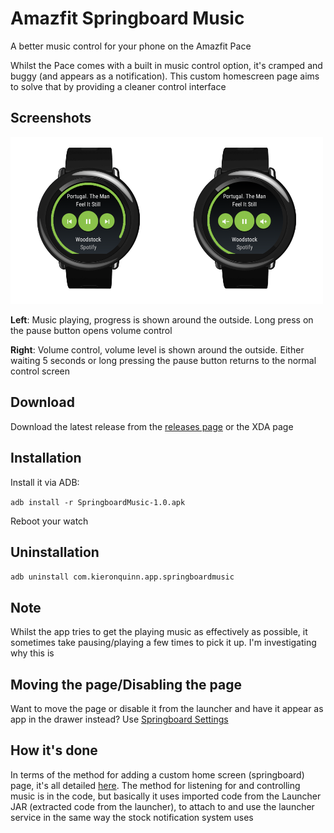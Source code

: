 # Amazfit Springboard Music
A better music control for your phone on the Amazfit Pace

Whilst the Pace comes with a built in music control option, it's cramped and buggy (and appears as a notification). This custom homescreen page aims to solve that by providing a cleaner control interface

## Screenshots
<img src="https://github.com/KieronQuinn/AmazfitSpringboardMusic/raw/master/Images/screen_1.png" width="250"/><img src="https://github.com/KieronQuinn/AmazfitSpringboardMusic/raw/master/Images/screen_2.png" width="250"/>

**Left**: Music playing, progress is shown around the outside. Long press on the pause button opens volume control

**Right**: Volume control, volume level is shown around the outside. Either waiting 5 seconds or long pressing the pause button returns to the normal control screen

## Download
Download the latest release from the [releases page](https://github.com/KieronQuinn/AmazfitSpringboardMusic/releases) or the XDA page

## Installation
Install it via ADB:

`adb install -r SpringboardMusic-1.0.apk`

Reboot your watch

## Uninstallation
`adb uninstall com.kieronquinn.app.springboardmusic`

## Note
Whilst the app tries to get the playing music as effectively as possible, it sometimes take pausing/playing a few times to pick it up. I'm investigating why this is

## Moving the page/Disabling the page
Want to move the page or disable it from the launcher and have it appear as app in the drawer instead? Use [Springboard Settings](https://github.com/KieronQuinn/AmazfitSpringboardSettings)

## How it's done
In terms of the method for adding a custom home screen (springboard) page, it's all detailed [here](https://github.com/KieronQuinn/AmazfitSpringboardPluginExample). The method for listening for and controlling music is in the code, but basically it uses imported code from the Launcher JAR (extracted code from the launcher), to attach to and use the launcher service in the same way the stock notification system uses
